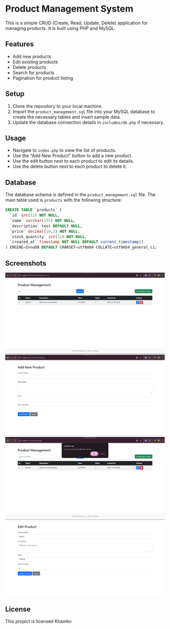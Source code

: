 
# Product Management System

This is a simple CRUD (Create, Read, Update, Delete) application for managing products. It is built using PHP and MySQL.

## Features

- Add new products
- Edit existing products
- Delete products
- Search for products
- Pagination for product listing


## Setup

1. Clone the repository to your local machine.
2. Import the `product_management.sql` file into your MySQL database to create the necessary tables and insert sample data.
3. Update the database connection details in `includes/db.php` if necessary.

## Usage

- Navigate to `index.php` to view the list of products.
- Use the "Add New Product" button to add a new product.
- Use the edit button next to each product to edit its details.
- Use the delete button next to each product to delete it.

## Database

The database schema is defined in the `product_management.sql` file. The main table used is `products` with the following structure:

```sql
CREATE TABLE `products` (
  `id` int(11) NOT NULL,
  `name` varchar(255) NOT NULL,
  `description` text DEFAULT NULL,
  `price` decimal(10,2) NOT NULL,
  `stock_quantity` int(11) NOT NULL,
  `created_at` timestamp NOT NULL DEFAULT current_timestamp()
) ENGINE=InnoDB DEFAULT CHARSET=utf8mb4 COLLATE=utf8mb4_general_ci;
```


## Screenshots


![Pagination for product listing](img/Pagination%20for%20product%20listing.jpg)
![Add new products](img/Add%20new%20products.jpg)
![Delete products](img/Delete%20products.jpg)
![Edit existing products](img/Edit%20existing%20products.jpg)


## License

This project is licensed Khamko

